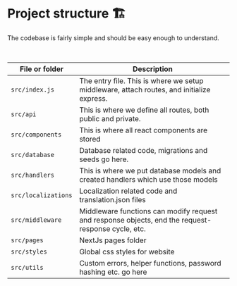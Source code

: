 # Project structure 🏗

The codebase is fairly simple and should be easy enough to understand.

<br>

| File or folder      | Description                                                                                                                                                                                                                 |
| ------------------- | --------------------------------------------------------------------------------------------------------------------------------------------------------------------------------------------------------------------------- |
| `src/index.js`      | The entry file. This is where we setup middleware, attach routes, and initialize express.                                                                                                                                   |
| `src/api`           | This is where we define all routes, both public and private.                                                                                                                                                                |
| `src/components`    | This is where all react components are stored                                                                                                                                                                               |
| `src/database`      | Database related code, migrations and seeds go here.                                                                                                                                                                        |
| `src/handlers`      | This is where we put database models and created handlers which use those models                                                                                                                                            |
| `src/localizations` | Localization related code and translation.json files                                                                                                                                                                        |
| `src/middleware`    | Middleware functions can modify request and response objects, end the request-response cycle, etc.                                                                                                                          |
| `src/pages`         | NextJs pages folder                                                                                                                                                                                                         |
| `src/styles`        | Global css styles for website                                                                                                                                                                                               |
| `src/utils`         | Custom errors, helper functions, password hashing etc. go here                                                                                                                                                              |